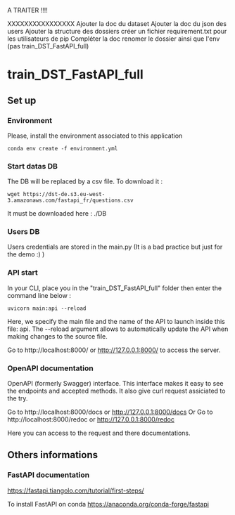 
A TRAITER !!!!

XXXXXXXXXXXXXXXX
Ajouter la doc du dataset
Ajouter la doc du json des users
Ajouter la structure des dossiers
créer un fichier requirement.txt pour les utilisateurs de pip
Compléter la doc
renomer le dossier ainsi que l'env (pas train_DST_FastAPI_full)



# train_DST_FastAPI_full

## Set up

### Environment
Please, install the environment associated to this application

    conda env create -f environment.yml

### Start datas DB
The DB will be replaced by a csv file. To download it :

    wget https://dst-de.s3.eu-west-3.amazonaws.com/fastapi_fr/questions.csv

It must be downloaded here : ./DB

### Users DB
Users credentials are stored in the main.py (It is a bad practice but just for the demo :) )

### API start
In your CLI, place you in the "train_DST_FastAPI_full" folder then enter the command line below :

    uvicorn main:api --reload 

Here, we specify the main file and the name of the API to launch inside this file: api. The --reload argument allows to automatically update the API when making changes to the source file.

Go to http://localhost:8000/ or http://127.0.0.1:8000/ to access the server.

### OpenAPI documentation
OpenAPI (formerly Swagger) interface. This interface makes it easy to see the endpoints and accepted methods. It also give curl request assiciated to the try.

Go to http://localhost:8000/docs or http://127.0.0.1:8000/docs
Or
Go to http://localhost:8000/redoc or http://127.0.0.1:8000/redoc

Here you can access to the request and there documentations.

## Others informations

### FastAPI documentation
https://fastapi.tiangolo.com/tutorial/first-steps/

To install FastAPI on conda
https://anaconda.org/conda-forge/fastapi



